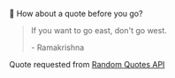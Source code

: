 📣 How about a quote before you go?

> If you want to go east, don't go west.
>
> <p>- Ramakrishna</p>

Quote requested from [Random Quotes API](https://github.com/lukePeavey/quotable)
